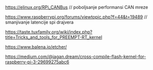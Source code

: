 




https://elinux.org/RPi_CANBus     // poboljsanje performansi CAN mreze




https://www.raspberrypi.org/forums/viewtopic.php?f=44&t=19489   // smanjivanje latencije spi drajvera



https://taste.tuxfamily.org/wiki/index.php?title=Tricks_and_tools_for_PREEMPT-RT_kernel 


https://www.balena.io/etcher/


https://medium.com/@jagan.dream/cross-compile-flash-kernel-for-raspberry-pi-3-29699275abc6
